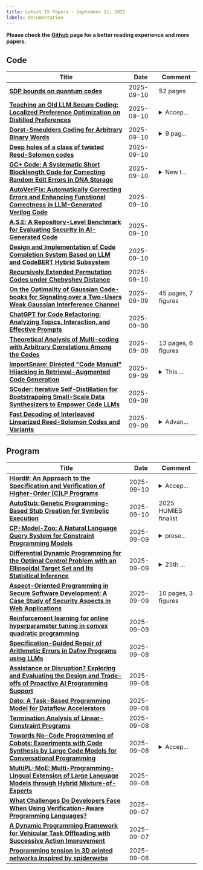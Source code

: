 ```yaml
---
title: Latest 15 Papers - September 11, 2025
labels: documentation
---
```

**Please check the [Github](https://github.com/zezhishao/MTS_Daily_ArXiv) page for a better reading experience and more papers.**

## Code
| **Title** | **Date** | **Comment** |
| --- | --- | --- |
| **[SDP bounds on quantum codes](http://arxiv.org/abs/2408.10323v2)** | 2025-09-10 | 52 pages |
| **[Teaching an Old LLM Secure Coding: Localized Preference Optimization on Distilled Preferences](http://arxiv.org/abs/2506.00419v2)** | 2025-09-10 | <details><summary>Accep...</summary><p>Accepted to ACL 2025 (Main)</p></details> |
| **[Dorst-Smeulders Coding for Arbitrary Binary Words](http://arxiv.org/abs/2509.08684v1)** | 2025-09-10 | <details><summary>9 pag...</summary><p>9 pages, presented at SPIRE 2025 (proceedings upcoming)</p></details> |
| **[Deep holes of a class of twisted Reed-Solomon codes](http://arxiv.org/abs/2509.08526v1)** | 2025-09-10 |  |
| **[GC+ Code: A Systematic Short Blocklength Code for Correcting Random Edit Errors in DNA Storage](http://arxiv.org/abs/2402.01244v4)** | 2025-09-10 | <details><summary>New t...</summary><p>New theoretical results and optimized code performance</p></details> |
| **[AutoVeriFix: Automatically Correcting Errors and Enhancing Functional Correctness in LLM-Generated Verilog Code](http://arxiv.org/abs/2509.08416v1)** | 2025-09-10 |  |
| **[A.S.E: A Repository-Level Benchmark for Evaluating Security in AI-Generated Code](http://arxiv.org/abs/2508.18106v2)** | 2025-09-10 |  |
| **[Design and Implementation of Code Completion System Based on LLM and CodeBERT Hybrid Subsystem](http://arxiv.org/abs/2509.08215v1)** | 2025-09-10 |  |
| **[Recursively Extended Permutation Codes under Chebyshev Distance](http://arxiv.org/abs/2412.04148v2)** | 2025-09-10 |  |
| **[On the Optimality of Gaussian Code-books for Signaling over a Two-Users Weak Gaussian Interference Channel](http://arxiv.org/abs/2501.14941v2)** | 2025-09-09 | 45 pages, 7 figures |
| **[ChatGPT for Code Refactoring: Analyzing Topics, Interaction, and Effective Prompts](http://arxiv.org/abs/2509.08090v1)** | 2025-09-09 |  |
| **[Theoretical Analysis of Multi-coding with Arbitrary Correlations Among the Codes](http://arxiv.org/abs/2503.07765v3)** | 2025-09-09 | 13 pages, 6 figures |
| **[ImportSnare: Directed "Code Manual" Hijacking in Retrieval-Augmented Code Generation](http://arxiv.org/abs/2509.07941v1)** | 2025-09-09 | <details><summary>This ...</summary><p>This paper has been accepted by the ACM Conference on Computer and Communications Security (CCS) 2025</p></details> |
| **[SCoder: Iterative Self-Distillation for Bootstrapping Small-Scale Data Synthesizers to Empower Code LLMs](http://arxiv.org/abs/2509.07858v1)** | 2025-09-09 |  |
| **[Fast Decoding of Interleaved Linearized Reed-Solomon Codes and Variants](http://arxiv.org/abs/2201.01339v4)** | 2025-09-09 | <details><summary>Advan...</summary><p>Advances in Mathematics of Communications, 46 pages, 5 figures</p></details> |

## Program
| **Title** | **Date** | **Comment** |
| --- | --- | --- |
| **[Hiord#: An Approach to the Specification and Verification of Higher-Order (C)LP Programs](http://arxiv.org/abs/2507.17233v2)** | 2025-09-10 | <details><summary>Accep...</summary><p>Accepted for publication in Theory and Practice of Logic Programming (TPLP)</p></details> |
| **[AutoStub: Genetic Programming-Based Stub Creation for Symbolic Execution](http://arxiv.org/abs/2509.08524v1)** | 2025-09-10 | 2025 HUMIES finalist |
| **[CP-Model-Zoo: A Natural Language Query System for Constraint Programming Models](http://arxiv.org/abs/2509.07867v1)** | 2025-09-09 | <details><summary>prese...</summary><p>presented at"LLMs meet Constraint Solving" Workshop at CP2025 in Glasgow</p></details> |
| **[Differential Dynamic Programming for the Optimal Control Problem with an Ellipsoidal Target Set and Its Statistical Inference](http://arxiv.org/abs/2509.07546v1)** | 2025-09-09 | <details><summary>25th ...</summary><p>25th International Conference on Control, Automation and Systems (ICCAS)</p></details> |
| **[Aspect-Oriented Programming in Secure Software Development: A Case Study of Security Aspects in Web Applications](http://arxiv.org/abs/2509.07449v1)** | 2025-09-09 | 10 pages, 3 figures |
| **[Reinforcement learning for online hyperparameter tuning in convex quadratic programming](http://arxiv.org/abs/2509.07404v1)** | 2025-09-09 |  |
| **[Specification-Guided Repair of Arithmetic Errors in Dafny Programs using LLMs](http://arxiv.org/abs/2507.03659v3)** | 2025-09-08 |  |
| **[Assistance or Disruption? Exploring and Evaluating the Design and Trade-offs of Proactive AI Programming Support](http://arxiv.org/abs/2502.18658v4)** | 2025-09-08 |  |
| **[Dato: A Task-Based Programming Model for Dataflow Accelerators](http://arxiv.org/abs/2509.06794v1)** | 2025-09-08 |  |
| **[Termination Analysis of Linear-Constraint Programs](http://arxiv.org/abs/2509.06752v1)** | 2025-09-08 |  |
| **[Towards No-Code Programming of Cobots: Experiments with Code Synthesis by Large Code Models for Conversational Programming](http://arxiv.org/abs/2409.11041v4)** | 2025-09-08 | <details><summary>Accep...</summary><p>Accepted to ITL4HRI workshop at RO-MAN 2025 conference</p></details> |
| **[MultiPL-MoE: Multi-Programming-Lingual Extension of Large Language Models through Hybrid Mixture-of-Experts](http://arxiv.org/abs/2508.19268v2)** | 2025-09-08 |  |
| **[What Challenges Do Developers Face When Using Verification-Aware Programming Languages?](http://arxiv.org/abs/2506.23696v2)** | 2025-09-07 |  |
| **[A Dynamic Programming Framework for Vehicular Task Offloading with Successive Action Improvement](http://arxiv.org/abs/2509.05907v1)** | 2025-09-07 |  |
| **[Programming tension in 3D printed networks inspired by spiderwebs](http://arxiv.org/abs/2509.05855v1)** | 2025-09-06 |  |

